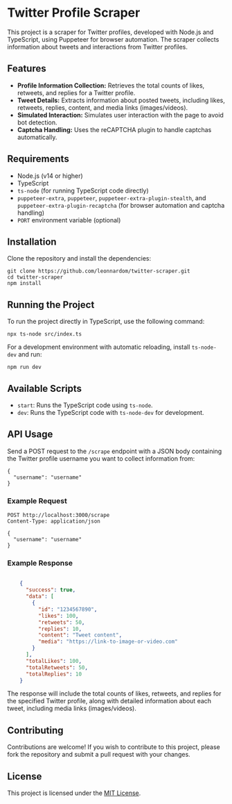 # Twitter Profile Scraper

This project is a scraper for Twitter profiles, developed with Node.js and TypeScript, using Puppeteer for browser automation. The scraper collects information about tweets and interactions from Twitter profiles.

## Features

- **Profile Information Collection:** Retrieves the total counts of likes, retweets, and replies for a Twitter profile.
- **Tweet Details:** Extracts information about posted tweets, including likes, retweets, replies, content, and media links (images/videos).
- **Simulated Interaction:** Simulates user interaction with the page to avoid bot detection.
- **Captcha Handling:** Uses the reCAPTCHA plugin to handle captchas automatically.

## Requirements

- Node.js (v14 or higher)
- TypeScript
- `ts-node` (for running TypeScript code directly)
- `puppeteer-extra`, `puppeteer`, `puppeteer-extra-plugin-stealth`, and `puppeteer-extra-plugin-recaptcha` (for browser automation and captcha handling)
- `PORT` environment variable (optional)

## Installation

Clone the repository and install the dependencies:

    git clone https://github.com/leonnardom/twitter-scraper.git
    cd twitter-scraper
    npm install

## Running the Project

To run the project directly in TypeScript, use the following command:

    npx ts-node src/index.ts

For a development environment with automatic reloading, install `ts-node-dev` and run:

    npm run dev

## Available Scripts

- `start`: Runs the TypeScript code using `ts-node`.
- `dev`: Runs the TypeScript code with `ts-node-dev` for development.

## API Usage

Send a POST request to the `/scrape` endpoint with a JSON body containing the Twitter profile username you want to collect information from:

    {
      "username": "username"
    }

### Example Request

    POST http://localhost:3000/scrape
    Content-Type: application/json

    {
      "username": "username"
    }

### Example Response

```json

    {
      "success": true,
      "data": [
        {
          "id": "1234567890",
          "likes": 100,
          "retweets": 50,
          "replies": 10,
          "content": "Tweet content",
          "media": "https://link-to-image-or-video.com"
        }
      ],
      "totalLikes": 100,
      "totalRetweets": 50,
      "totalReplies": 10
    }
```

The response will include the total counts of likes, retweets, and replies for the specified Twitter profile, along with detailed information about each tweet, including media links (images/videos).

Contributing
------------

Contributions are welcome! If you wish to contribute to this project, please fork the repository and submit a pull request with your changes.

License
-------

This project is licensed under the [MIT License](LICENSE).